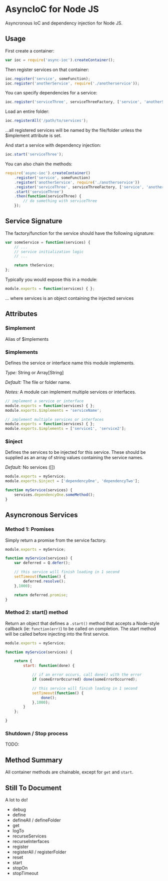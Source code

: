 # AsyncIoC for Node JS

Asyncronous IoC and dependency injection for Node JS.

## Usage

First create a container:

```js
var ioc = require('async-ioc').createContainer();
```

Then register services on that container:

```js
ioc.register('service', someFunction);
ioc.register('anotherService', require('./anotherservice'));
```

You can specify dependencies for a service:

```js
ioc.register('serviceThree', serviceThreeFactory, ['service', 'anotherService']);
```

Load an entire folder:
```js
ioc.registerAll('/path/to/services');
```
...all registered services will be named by the file/folder unless the $implement attribute is set.

And start a service with dependency injection:
```js
ioc.start('serviceThree');
```

You can also chain the methods:

```js
require('async-ioc').createContainer()
	.register('service', someFunction)
	.register('anotherService', require('./anotherservice'))
	.register('serviceThree', serviceThreeFactory, ['service', 'anotherService'])
	.start('serviceThree')
	.then(function(serviceThree) {
		// do something with serviceThree
	});
```

## Service Signature

The factory/function for the service should have the following signature:

```js
var someService = function(services) {
	// ...
	// service initialization logic
	// ...

	return theService;
};
```

Typically you would expose this in a module:

```js
module.exports = function(services) { };
```

... where services is an object containing the injected services

## Attributes

### $implement

Alias of $implements

### $implements

Defines the service or interface name this module implements.

*Type:* String or Array[String]

*Default:* The file or folder name.

*Notes:* A module can implement multiple services or interfaces.

```js
// implement a service or interface
module.exports = function(services) { };
module.exports.$implements = 'serviceName';
```

```js
// implement multiple services or interfaces
module.exports = function(services) { };
module.exports.$implements = ['service1', 'service2'];
```

### $inject

Defines the services to be injected for this service. These should be supplied as an array of string values containing the service names.

*Default:* No services ([])

```js
module.exports = myService;
module.exports.$inject = ['dependencyOne', 'dependencyTwo'];

function myService(services) {
	services.dependencyOne.someMethod();
}
```

## Asyncronous Services

### Method 1: Promises

Simply return a promise from the service factory.

```js
module.exports = myService;

function myService(services) {
	var deferred = Q.defer();

	// this service will finish loading in 1 second
	setTimeout(function() {
		deferred.resolve();
	},1000);

	return deferred.promise;
}
```

### Method 2: start() method

Return an object that defines a ```.start()``` method that accepts a Node-style callback (ie: ```function(err)```) to be called on completion. The start method will be called before injecting into the first service.

```js
module.exports = myService;

function myService(services) {

	return {
		start: function(done) {

			// if an error occurs, call done() with the error
			if (someErrorOccurred) done(someErrorOccurred);

			// this service will finish loading in 1 second
			setTimeout(function() {
				done();
			},1000);
		}
	};

}
```

### Shutdown / Stop process

TODO:

## Method Summary

All container methods are chainable, except for ```get``` and ```start```.


## Still To Document

A lot to do!

- debug
- define
- defineAll / defineFolder
- get
- logTo
- recurseServices
- recurseInterfaces
- register
- registerAll / registerFolder
- reset
- start
- stopOn
- stopTimeout

